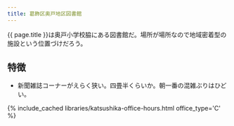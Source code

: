 ```yaml
---
title: 葛飾区奥戸地区図書館
---
```


{{ page.title }}は奥戸小学校脇にある図書館だ。場所が場所なので地域密着型の施設という位置づけだろう。

## 特徴

* 新聞雑誌コーナーがえらく狭い。四畳半くらいか。朝一番の混雑ぶりはひどい。

{% include_cached libraries/katsushika-office-hours.html office_type='C' %}
